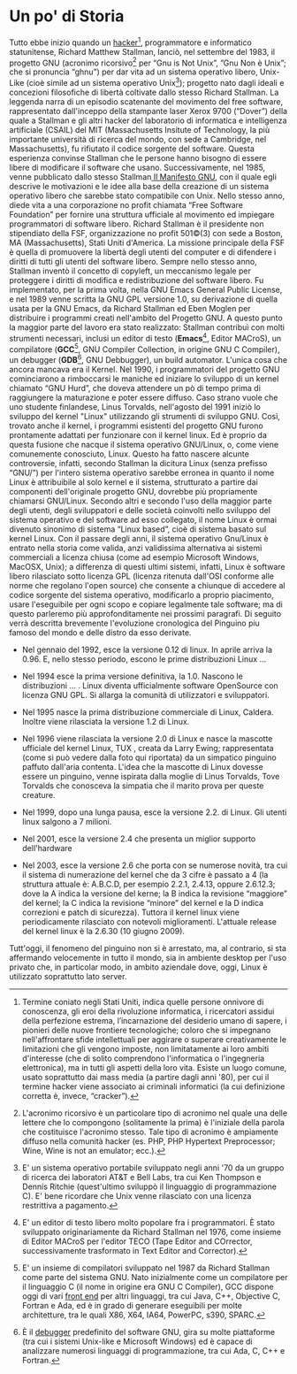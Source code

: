 # Un po' di Storia

Tutto ebbe inizio quando un [hacker](https://it.wikisource.org/wiki/Codice_Libero/Appendice_B)[^1], programmatore e informatico statunitense, Richard Matthew Stallman, lanciò, nel settembre del 1983, il progetto GNU \(acronimo ricorsivo[^2] per “Gnu is Not Unix”, ”Gnu Non è Unix”; che si pronuncia “ghnu”\) per dar vita ad un sistema operativo libero, Unix-Like \(cioè simile ad un sistema operativo Unix[^3]\); progetto nato dagli ideali e concezioni filosofiche di libertà coltivate dallo stesso Richard Stallman. La leggenda narra di un episodio scatenante del movimento del free software, rappresentato dall'inceppo della stampante laser Xerox 9700 \(“Dover”\) della quale a Stallman e gli altri hacker del laboratorio di informatica e intelligenza artificiale \(CSAIL\) del MIT \(Massachusetts Insitute of Technology, la più importante università di ricerca del mondo, con sede a Cambridge, nel Massachusetts\), fu rifiutato il codice sorgente del software. Questa esperienza convinse Stallman che le persone hanno bisogno di essere libere di modificare il software che usano. Successivamente, nel 1985, venne pubblicato dallo stesso Stallman[ Il Manifesto GNU](https://www.gnu.org/gnu/manifesto.it.html), con il quale egli descrive le motivazioni e le idee alla base della creazione di un sistema operativo libero che sarebbe stato compatibile con Unix. Nello stesso anno, diede vita a una corporazione no profit chiamata “Free Software Foundation” per fornire una struttura ufficiale al movimento ed impiegare programmatori di software libero. Richard Stallman è il presidente non stipendiato della FSF, organizzazione no profit 501©\(3\) con sede a Boston, MA \(Massachusetts\), Stati Uniti d'America. La missione principale della FSF è quella di promuovere la libertà degli utenti del computer e di difendere i diritti di tutti gli utenti del software libero. Sempre nello stesso anno, Stallman inventò il concetto di copyleft, un meccanismo legale per proteggere i diritti di modifica e redistribuzione del software libero. Fu implementato, per la prima volta, nella GNU Emacs General Public License, e nel 1989 venne scritta la GNU GPL versione 1.0, su derivazione di quella usata per la GNU Emacs, da Richard Stallman ed Eben Moglen per distribuire i programmi creati nell'ambito del Progetto GNU. A questo punto la maggior parte del lavoro era stato realizzato: Stallman contribuì con molti strumenti necessari, inclusi un editor di testo \(**Emacs**[^4], Editor MACroS\), un compilatore \(**GCC**[^5], GNU Compiler Collection, in origine GNU C Compiler\), un debugger \(**GDB**[^6], GNU Debbugger\), un build automator. L'unica cosa che ancora mancava era il Kernel. Nel 1990, i programmatori del progetto GNU cominciarono a rimboccarsi le maniche ed iniziare lo sviluppo di un kernel chiamato “GNU Hurd”, che doveva attendere un pò di tempo prima di raggiungere la maturazione e poter essere diffuso. Caso strano vuole che uno studente finlandese, Linus Torvalds, nell'agosto del 1991 iniziò lo sviluppo del kernel "Linux" utilizzando gli strumenti di sviluppo GNU. Così, trovato anche il kernel, i programmi esistenti del progetto GNU furono prontamente adattati per funzionare con il kernel linux. Ed è proprio da questa fusione che nacque il sistema operativo GNU/Linux, o, come viene comunemente conosciuto, Linux. Questo ha fatto nascere alcunte controversie, infatti, secondo Stallman la dicitura Linux \(senza prefisso “GNU/”\) per l'intero sistema operativo sarebbe erronea in quanto il nome Linux è attribuibile al solo kernel e il sistema, strutturato a partire dai componenti dell'originale progetto GNU, dovrebbe più propriamente chiamarsi GNU/Linux. Secondo altri e secondo l'uso della maggior parte degli utenti, degli sviluppatori e delle società coinvolti nello sviluppo del sistema operativo e del software ad esso collegato, il nome Linux è ormai divenuto sinonimo di sistema “Linux based”, cioè di sistema basato sul kernel Linux. Con il passare degli anni, il sistema operativo Gnu/Linux è entrato nella storia come valida, anzi validissima alternativa ai sistemi commerciali a licenza chiusa \(come ad esempio Microsoft Windows, MacOSX, Unix\); a differenza di questi ultimi sistemi, infatti, Linux è software libero rilasciato sotto licenza GPL \(licenza ritenuta dall'OSI conforme alle norme che regolano l'open source\) che consente a chiunque di accedere al codice sorgente del sistema operativo, modificarlo a proprio piacimento, usare l'eseguibile per ogni scopo e copiare legalmente tale software; ma di questo parleremo più approfonditamente nei prossimi paragrafi. Di seguito verrà descritta brevemente l'evoluzione cronologica del Pinguino piu famoso del mondo e delle distro da esso derivate.

* Nel gennaio del 1992, esce la versione 0.12 di linux. In aprile arriva la 0.96. E, nello stesso periodo, escono le prime distribuzioni Linux ...
* Nel 1994 esce la prima versione definitiva, la 1.0. Nascono le distribuzioni ... . Linux diventa ufficialmente software OpenSource con licenza GNU GPL. Si allarga la comunità di utilizzatori e sviluppatori.

* Nel 1995 nasce la prima distribuzione commerciale di Linux, Caldera. Inoltre viene rilasciata la versione 1.2 di Linux.

* Nel 1996 viene rilasciata la versione 2.0 di Linux e nasce la mascotte ufficiale del kernel Linux, TUX , creata da Larry Ewing; rappresentata \(come si può vedere dalla foto qui riportata\) da un simpatico pinguino paffuto dall'aria contenta. L'idea che la mascotte di Linux dovesse essere un pinguino, venne ispirata dalla moglie di Linus Torvalds, Tove Torvalds che conosceva la simpatia che il marito prova per queste creature.

* Nel 1999, dopo una lunga pausa, esce la versione 2.2. di Linux. Gli utenti linux salgono a 7 milioni.

* Nel 2001, esce la versione 2.4 che presenta un miglior supporto dell'hardware

* Nel 2003, esce la versione 2.6 che porta con se numerose novità, tra cui il sistema di numerazione del kernel che da 3 cifre è passato a 4 \(la struttura attuale è: A.B.C.D, per esempio 2.2.1, 2.4.13, oppure 2.6.12.3; dove la A indica la versione del kerne; la B indica la revisione “maggiore” del kernel; la C indica la revisione “minore” del kernel e la D indica correzioni e patch di sicurezza\). Tuttora il kernel linux viene periodicamente rilasciato con notevoli miglioramenti. L'attuale release del kernel linux è la 2.6.30 \(10 giugno 2009\).

Tutt'oggi, il fenomeno del pinguino non si è arrestato, ma, al contrario, si sta affermando velocemente in tutto il mondo, sia in ambiente desktop per l'uso privato che, in particolar modo, in ambito aziendale dove, oggi, Linux è utilizzato soprattutto lato server.

[^1]:  Termine coniato negli Stati Uniti, indica quelle persone onnivore di conoscenza, gli eroi della rivoluzione informatica, i ricercatori assidui della perfezione estrema, l’incarnazione del desiderio umano di sapere, i pionieri delle nuove frontiere tecnologiche; coloro che si impegnano nell'affrontare sfide intellettuali per aggirare o superare creativamente le limitazioni che gli vengono imposte, non limitatamente ai loro ambiti d'interesse \(che di solito comprendono l'informatica o l'ingegneria elettronica\), ma in tutti gli aspetti della loro vita. Esiste un luogo comune, usato soprattutto dai mass media \(a partire dagli anni '80\), per cui il termine hacker viene associato ai criminali informatici \(la cui definizione corretta è, invece, “cracker”\).

[^2]:  L'acronimo ricorsivo è un particolare tipo di acronimo nel quale una delle lettere che lo compongono \(solitamente la prima\) è l'iniziale della parola che costituisce l'acronimo stesso. Tale tipo di acronimo è ampiamente diffuso nella comunità hacker \(es. PHP, PHP Hypertext Preprocessor; Wine, Wine is not an emulator; ecc.\).

[^3]:  E' un sistema operativo portabile sviluppato negli anni '70 da un gruppo di ricerca dei laboratori AT&T e Bell Labs, tra cui Ken Thompson e Dennis Ritchie \(quest'ultimo sviluppò il linguaggio di programmazione C\). E' bene ricordare che Unix venne rilasciato con una licenza restrittiva a pagamento.

[^4]:  E' un editor di testo libero molto popolare fra i programmatori. È stato sviluppato originariamente da Richard Stallman nel 1976, come insieme di Editor MACroS per l'editor TECO \(Tape Editor and COrrector, successivamente trasformato in Text Editor and Corrector\).

[^5]:  E' un insieme di compilatori sviluppato nel 1987 da Richard Stallman come parte del sistema GNU. Nato inizialmente come un compilatore per il linguaggio C \(il nome in origine era GNU C Compiler\), GCC dispone oggi di vari [front end](https://it.wikipedia.org/wiki/Front-end_e_back-end) per altri linguaggi, tra cui Java, C++, Objective C, Fortran e Ada, ed è in grado di generare eseguibili per molte architetture, tra le quali X86, X64, IA64, PowerPC, s390, SPARC.

[^6]:  È il [debugger](https://it.wikipedia.org/wiki/Debugger) predefinito del software GNU, gira su molte piattaforme \(tra cui i sistemi Unix-like e Microsoft Windows\) ed è capace di analizzare numerosi linguaggi di programmazione, tra cui Ada, C, C++ e Fortran.

